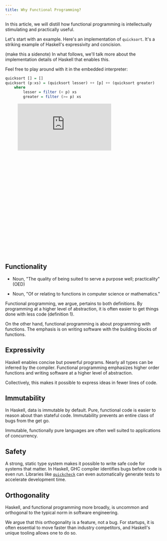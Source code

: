 ```yaml
---
title: Why Functional Programming?
---
```


In this article, we will distill how functional programming is intellectually stimulating and practically useful.

Let's start with an example.  Here's an implementation of `quicksort`.  It's a striking example of Haskell's expressivity and concision.  

(make this a sidenote)
In what follows, we'll talk more about the implementation details of Haskell that enables this.

Feel free to play around with it in the embedded interpreter:
```haskell
quicksort [] = []
quicksort (p:xs) = (quicksort lesser) ++ [p] ++ (quicksort greater)
    where
        lesser = filter (< p) xs
        greater = filter (>= p) xs
```

<figure class="repl-wrapper" style="height:30rem;">
<iframe src="https://repl.it/@cs43/QuickSortRepl?lite=true&outputonly=1" scrolling="no" frameborder="no" allowtransparency="true" allowfullscreen="true" sandbox="allow-forms allow-pointer-lock allow-popups allow-same-origin allow-scripts allow-modals"></iframe>
</figure>

## Functionality

- Noun, "The quality of being suited to serve a purpose well; practicality" (OED)

- Noun, "Of or relating to functions in computer science or mathematics."

Functional programming, we argue, pertains to both definitions.  By programming at a higher level of abstraction, it is often easier to get things done with less code (definition 1).

On the other hand, functional programming is about programming with functions.  The emphasis is on writing software with the building blocks of functions.


## Expressivity

Haskell enables concise but powerful programs.  Nearly all types can be inferred by the compiler.  Functional programming emphasizes higher order functions and writing software at a higher level of abstraction.

Collectively, this makes it possible to express ideas in fewer lines of code.

## Immutability

In Haskell, data is immutable by default.  Pure, functional code is easier to reason about than stateful code.  Immutability prevents an entire class of bugs from the get go.

Immutable, functionally pure languages are often well suited to applications of concurrency.

## Safety

A strong, static type system makes it possible to write safe code for systems that matter.  In Haskell, GHC compiler identifies bugs before code is even run.  Libraries like [`quickcheck`](https://github.com/nick8325/quickcheck) can even automatically generate tests to accelerate development time.

## Orthogonality

Haskell, and functional programming more broadly, is uncommon and orthogonal to the typical norm in software engineering.

We argue that this orthogonality is a feature, not a bug.   For startups, it is often essential to move faster than industry competitors, and Haskell's unique tooling allows one to do so.